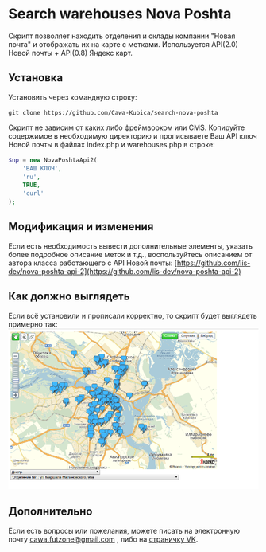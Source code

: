 # Search warehouses Nova Poshta

Скрипт позволяет находить отделения и склады компании "Новая почта" и отображать их на карте с метками. Используется API(2.0) Новой почты + API(0.8) Яндекс карт.

## Установка

Установить через командную строку:
```git
git clone https://github.com/Cawa-Kubica/search-nova-poshta
```

Скрипт не зависим от каких либо фреймворком или CMS. Копируйте содержимое в необходимую директорию и прописываете Ваш API ключ Новой почты в файлах index.php и warehouses.php в строке:
```php
$np = new NovaPoshtaApi2(
    'ВАШ КЛЮЧ',
    'ru', 
    TRUE, 
    'curl'
);
```

## Модификация и изменения

Если есть необходимость вывести дополнительные элементы, указать более подробное описание меток и т.д., воспользуйтесь описанием от автора класса работающего с API Новой почты: [https://github.com/lis-dev/nova-poshta-api-2](https://github.com/lis-dev/nova-poshta-api-2)

## Как должно выглядеть

Если всё установили и прописали корректно, то скрипт будет выглядеть примерно так:
![Image alt](https://github.com/Cawa-Kubica/search-nova-poshta/blob/master/screen.png)

## Дополнительно

Если есть вопросы или пожелания, можете писать на электронную почту cawa.futzone@gmail.com , либо на [страничку VK](https://vk.com/cawa_kubica).